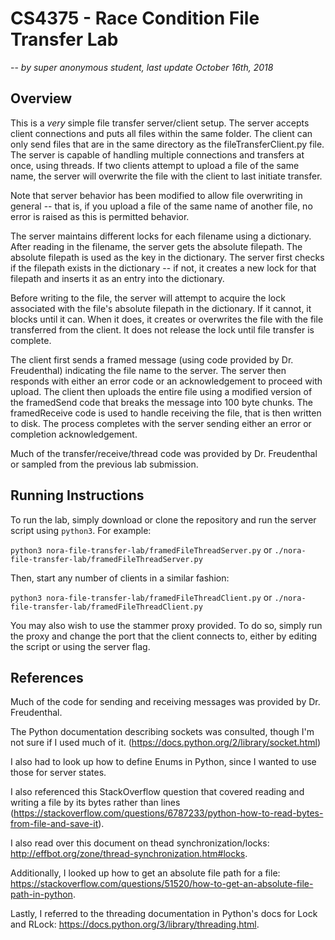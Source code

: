 # CS4375 - Race Condition File Transfer Lab
--
*by super anonymous student, last update October 16th, 2018*
## Overview
This is a *very* simple file transfer server/client setup. The server accepts client connections and puts all files within the same folder. The client can only send files that are in the same directory as the fileTransferClient.py file. The server is capable of handling multiple connections and transfers at once, using threads. If two clients attempt to upload a file of the same name, the server will overwrite the file with the client to last initiate transfer.

Note that server behavior has been modified to allow file overwriting in general -- that is, if you upload a file of the same name of another file, no error is raised as this is permitted behavior.

The server maintains different locks for each filename using a dictionary. After reading in the filename, the server gets the absolute filepath. The absolute filepath is used as the key in the dictionary. The server first checks if the filepath exists in the dictionary -- if not, it creates a new lock for that filepath and inserts it as an entry into the dictionary.

Before writing to the file, the server will attempt to acquire the lock associated with the file's absolute filepath in the dictionary. If it cannot, it blocks until it can. When it does, it creates or overwrites the file with the file transferred from the client. It does not release the lock until file transfer is complete.

The client first sends a framed message (using code provided by Dr. Freudenthal) indicating the file name to the server. The server then responds with either an error code or an acknowledgement to proceed with upload. The client then uploads the entire file using a modified version of the framedSend code that breaks the message into 100 byte chunks. The framedReceive code is used to handle receiving the file, that is then written to disk. The process completes with the server sending either an error or completion acknowledgement.

Much of the transfer/receive/thread code was provided by Dr. Freudenthal or sampled from the previous lab submission.

## Running Instructions
To run the lab, simply download or clone the repository and run the server script using `python3`. For example:

`python3 nora-file-transfer-lab/framedFileThreadServer.py` or `./nora-file-transfer-lab/framedFileThreadServer.py`

Then, start any number of clients in a similar fashion:

`python3 nora-file-transfer-lab/framedFileThreadClient.py` or `./nora-file-transfer-lab/framedFileThreadClient.py`

You may also wish to use the stammer proxy provided. To do so, simply run the proxy and change the port that the client connects to, either by editing the script or using the server flag.

## References
Much of the code for sending and receiving messages was provided by Dr. Freudenthal.

The Python documentation describing sockets was consulted, though I'm not sure if I used much of it. (https://docs.python.org/2/library/socket.html)

I also had to look up how to define Enums in Python, since I wanted to use those for server states.

I also referenced this StackOverflow question that covered reading and writing a file by its bytes rather than lines (https://stackoverflow.com/questions/6787233/python-how-to-read-bytes-from-file-and-save-it).

I also read over this document on thead synchronization/locks: http://effbot.org/zone/thread-synchronization.htm#locks.

Additionally, I looked up how to get an absolute file path for a file: https://stackoverflow.com/questions/51520/how-to-get-an-absolute-file-path-in-python.

Lastly, I referred to the threading documentation in Python's docs for Lock and RLock: https://docs.python.org/3/library/threading.html.
